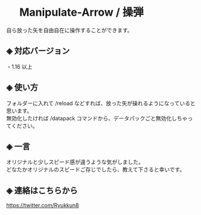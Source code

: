 # &nbsp;　Manipulate-Arrow / 操弾
自ら放った矢を自由自在に操作することができます。

## ◈ 対応バージョン
  ・1.16 以上
  
## ◈ 使い方
フォルダーに入れて /reload などすれば、放った矢が操れるようになっていると思います。  
無効化したければ /datapack コマンドから、データパックごと無効化しちゃってください。

## ◈ 一言
オリジナルと少しスピード感が違うような気がしました。  
どなたかオリジナルのスピードご存じでしたら、教えて下さると幸いです。

## ◈ 連絡はこちらから
https://twitter.com/Ryukkun8
